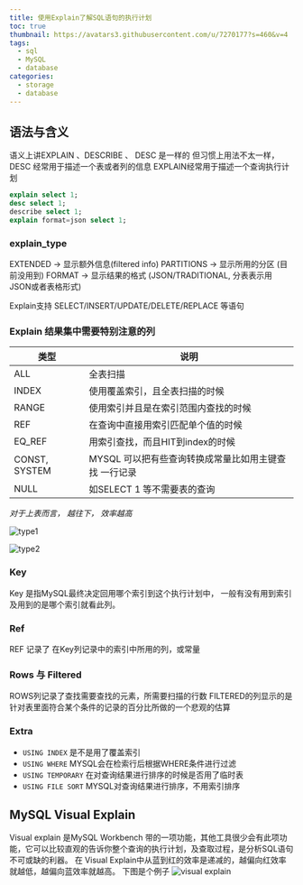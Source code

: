 ```yaml
---
title: 使用Explain了解SQL语句的执行计划
toc: true
thumbnail: https://avatars3.githubusercontent.com/u/7270177?s=460&v=4
tags:
  - sql
  - MySQL
  - database
categories:
  - storage
  - database
---
```


## 语法与含义
语义上讲EXPLAIN 、DESCRIBE 、 DESC 是一样的
但习惯上用法不太一样， DESC 经常用于描述一个表或者列的信息
EXPLAIN经常用于描述一个查询执行计划

```sql
explain select 1;
desc select 1;
describe select 1;
explain format=json select 1;
```


### explain_type
EXTENDED -> 显示额外信息(filtered info)
PARTITIONS ->  显示所用的分区 (目前没用到)
FORMAT -> 显示结果的格式 (JSON/TRADITIONAL, 分表表示用JSON或者表格形式)

Explain支持 SELECT/INSERT/UPDATE/DELETE/REPLACE 等语句

### Explain 结果集中需要特别注意的列
 | 类型            | 说明                             |
|---------------|--------------------------------|
| ALL           | 全表扫描                           |
| INDEX         | 使用覆盖索引，且全表扫描的时候                |
| RANGE         | 使用索引并且是在索引范围内查找的时候             |
| REF           | 在查询中直接用索引匹配单个值的时候              |
| EQ_REF        | 用索引查找，而且HIT到index的时候           |
| CONST, SYSTEM | MYSQL 可以把有些查询转换成常量比如用主键查找 一行记录 |
| NULL          | 如SELECT 1 等不需要表的查询             |

*对于上表而言， 越往下， 效率越高*


![type1](https://qhyxpicoss.kujiale.com/2018/12/17/LQLZ2NIKAQBZMZASAAAAADY8_931x497.png)

![type2](https://qhyxpicoss.kujiale.com/2018/12/17/LQL3LDQKAQBZOUTLAAAAAAY8_891x593.png)

### Key
Key 是指MySQL最终决定回用哪个索引到这个执行计划中， 一般有没有用到索引及用到的是哪个索引就看此列。
### Ref
REF 记录了 在Key列记录中的索引中所用的列，或常量
### Rows 与 Filtered
ROWS列记录了查找需要查找的元素，所需要扫描的行数
FILTERED的列显示的是针对表里面符合某个条件的记录的百分比所做的一个悲观的估算

### Extra
- `USING INDEX`
是不是用了覆盖索引
- `USING WHERE`
MYSQL会在检索行后根据WHERE条件进行过滤
- `USING TEMPORARY`
在对查询结果进行排序的时候是否用了临时表
- `USING FILE SORT`
MYSQL对查询结果进行排序，不用索引排序

## MySQL Visual Explain
Visual explain 是MySQL Workbench 带的一项功能，其他工具很少会有此项功能，它可以比较直观的告诉你整个查询的执行计划，及查取过程，是分析SQL语句不可或缺的利器。
在 Visual Explain中从蓝到红的效率是递减的，越偏向红效率就越低，越偏向蓝效率就越高。
下图是个例子
![visual explain](https://qhyxpicoss.kujiale.com/2018/12/17/LQL3LDQKAQBZOUTLAAAAAAQ8_690x857.png)
